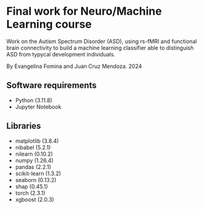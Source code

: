 # Final work for Neuro/Machine Learning course

Work on the Autism Spectrum Disorder (ASD), using rs-fMRI and functional brain connectivity to build a machine learning classifier able to distinguish ASD from typycal development individuals.

By Evangelina Fomina and Juan Cruz Mendoza. 
2024

## Software requirements
- Python (3.11.8)
- Jupyter Notebook

## Libraries
- matplotlib (3.8.4)
- nibabel (5.2.1)
- nilearn (0.10.2)
- numpy (1.26.4)
- pandas (2.2.1)
- scikit-learn (1.3.2)
- seaborn (0.13.2)
- shap (0.45.1)
- torch (2.3.1)
- xgboost (2.0.3)
